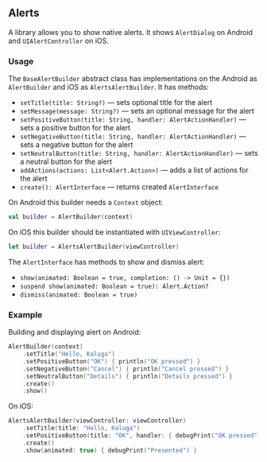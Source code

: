## Alerts

A library allows you to show native alerts.
It shows `AlertDialog` on Android and `UIAlertController` on iOS.

### Usage
The `BaseAlertBuilder` abstract class has implementations on the Android as `AlertBuilder` and iOS as `AlertsAlertBuilder`.
It has methods:
- `setTitle(title: String?)` — sets optional title for the alert
- `setMessage(message: String?)` — sets an optional message for the alert
- `setPositiveButton(title: String, handler: AlertActionHandler)` — sets a positive button for the alert
- `setNegativeButton(title: String, handler: AlertActionHandler)` — sets a negative button for the alert
- `setNeutralButton(title: String, handler: AlertActionHandler)` — sets a neutral button for the alert
- `addActions(actions: List<Alert.Action>)` — adds a list of actions for the alert
- `create(): AlertInterface` — returns created `AlertInterface`

On Android this builder needs a `Context` object:

```kotlin
val builder = AlertBuilder(context)
```

On iOS this builder should be instantiated with `UIViewController`:

```swift
let builder = AlertsAlertBuilder(viewController)
```

The `AlertInterface` has methods to show and dismiss alert:
- `show(animated: Boolean = true, completion: () -> Unit = {})`
- `suspend show(animated: Boolean = true): Alert.Action?`
- `dismiss(animated: Boolean = true)`

### Example

Building and displaying alert on Android:

```kotlin
AlertBuilder(context)
    .setTitle("Hello, Kaluga")
    .setPositiveButton("OK") { println("OK pressed") }
    .setNegativeButton("Cancel") { println("Cancel pressed") }
    .setNeutralButton("Details") { println("Details pressed") }
    .create()
    .show()
```

On iOS:

```swift
AlertsAlertBuilder(viewController: viewController)
    .setTitle(title: "Hello, Kaluga")
    .setPositiveButton(title: "OK", handler: { debugPrint("OK pressed") } )
    .create()
    .show(animated: true) { debugPrint("Presented") }
```
